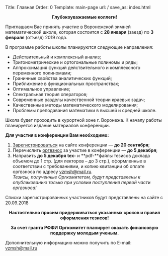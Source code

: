 Title: Главная
Order: 0
Template: main-page
url: /
save_as: index.html

**<center>Глубокоуважаемые коллеги!</center>**

Приглашаем Вас принять участие в Воронежской зимней математической школе, которая состоится с **28 января** (заезд) по **3 февраля** (отъезд) 2019 года.

В программе работы школы планируются следующие направления:

* Действительный и комплексный анализ;
* Тригонометрические и ортогональные полиномы и ряды;
* Аппроксимация функций действительного и комплексного переменного полиномами;
* Граничные свойства аналитических функций;
* Приближение в функциональных пространствах;
* Оптимальное управление;
* Спектральная теория операторов;
* Современные разделы качественной теории краевых задач;
* Качественные методы математического моделирования;
* Проблемы преподавания математики в высшей и средней школе.

Школа будет проходить в курортной зоне г. Воронежа. К началу работы планируется издание материалов конференции.

**Для участия в конференции Вам необходимо:**

1. [Зарегистрироваться](/registration) на сайте конференции — **до 20 сентября**;
2. Перечислить [оргвзнос](/contribution) за участие в конференции — **до 5 декабря**;
3. Направить **до 5 декабря** **tex-** и **pdf-**файлы тезисов доклада объемом до 1 стр. (для лекторов – до 3 стр.), оформленные в соответствии с требованиями, и копию квитанции об оплате оргвзноса по адресу [vzmsh@mail.ru](mailto:vzmsh@mail.ru).  
*Тезисы, полученные Оргкомитетом, будут представлены к опубликованию только при условии поступления первой части оргвзноса!*

Списки зарегистрированных участников будут представлены на сайте с 20.09.2018

**<center>Настоятельно просим придерживаться указанных сроков и правил оформления тезисов!</center>**

**<center>За счет гранта РФФИ Оргкомитет планирует оказать финансовую поддержку молодым ученым.</center>**

Дополнительную информацию можно получить по E-mail: [vzmsh@mail.ru](mailto:vzmsh@mail.ru)
